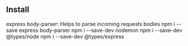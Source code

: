 ## Install

express
body-parser: Helps to parse incoming requests bodies
npm i --save express body-parser
npm i --save-dev nodemon
npm i --save-dev @types/node
npm i --save-dev @types/express
